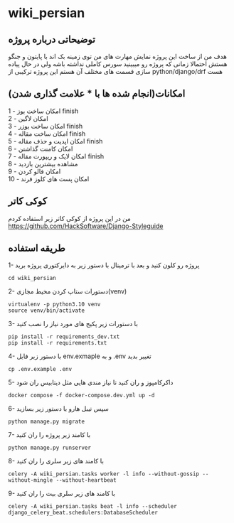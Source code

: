 # wiki_persian

## توضیحاتی درباره پروژه
هدف من از ساخت این پروژه نمایش مهارت های من توی زمینه بک اند با پایتون و جنگو هستش احتمالا زمانی که پروژه رو میبینید سورس کاملی نداشته باشه ولی در حال پیاده سازی قسمت های مختلف آن هستم این پروژه ترکیبی از python/django/drf هست

## امکانات(انجام شده ها با * علامت گذاری شدن)


1 - امکان ساخت یوز finish<br>
2 - امکان لاگین<br>
3 - امکان ساخت یوزر finish<br>
4 - امکان ساخت مقاله finish<br>
5 - امکان اپدیت و حذف مقاله finish<br>
6 - امکان کامنت گذاشتن<br>
7 - امکان لایک و ریپورت مقاله finish<br>
8 - مشاهده بیشترین بازدید<br>
9 - امکان فالو کردن<br>
10 - امکان پست های کلوز فرند<br>

## کوکی کاتر
من در این پروژه از کوکی کاتر زیر استفاده کردم<br>
<a>https://github.com/HackSoftware/Django-Styleguide</a>

## طریقه استفاده

1- پروژه رو کلون کنید و بعد با ترمینال با دستور زیر به دایرکتوری پروژه برید
```
cd wiki_persian
```

2- دستورات ستاپ کردن محیط مجازی(venv)
```
virtualenv -p python3.10 venv
source venv/bin/activate
```

3- با دستورات زیر پکیج های مورد نیاز را نصب کنید
```
pip install -r requirements_dev.txt
pip install -r requirements.txt
```

4- با دستور زیر فایل env.exmaple و به .env تغییر بدید
```
cp .env.example .env
```

5- داکرکامپوز و ران کنید تا نیاز مندی هایی مثل دیتابیس ران شود
```
docker compose -f docker-compose.dev.yml up -d
```
6- سپس تیبل هارو با دستور زیر بسازید
```
python manage.py migrate
```

7- با کامند زیر پروژه را ران کنید
```
python manage.py runserver
```

8- با کامند های زیر سلری را ران کنید
```
celery -A wiki_persian.tasks worker -l info --without-gossip --without-mingle --without-heartbeat
```

9- با کامند های زیر سلری بیت را ران کنید
```
celery -A wiki_persian.tasks beat -l info --scheduler django_celery_beat.schedulers:DatabaseScheduler
```
